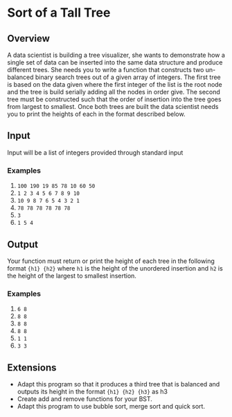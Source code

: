 # Sort of a Tall Tree

## Overview

A data scientist is building a tree visualizer, she wants to demonstrate how a single set of data can be inserted into the same data structure and produce different trees. She needs you to write a function that constructs two un-balanced binary search trees out of a given array of integers. The first tree is based on the data given where the first integer of the list is the root node and the tree is build serially adding all the nodes in order give. The second tree must be constructed such that the order of insertion into the tree goes from largest to smallest. Once both trees are built the data scientist needs you to print the heights of each in the format described below.

## Input

Input will be a list of integers provided through standard input

### Examples

1. `100 190 19 85 78 10 60 50`
2. `1 2 3 4 5 6 7 8 9 10`
3. `10 9 8 7 6 5 4 3 2 1`
4. `78 78 78 78 78 78`
5. `3`
6. `1 5 4`

## Output

Your function must return or print the height of each tree in the following format `{h1} {h2}` where `h1` is the height of the unordered insertion and `h2` is the height of the largest to smallest insertion.

### Examples

1. `6 8`
2. `8 8`
3. `8 8`
4. `8 8`
5. `1 1`
6. `3 3`

## Extensions

- Adapt this program so that it produces a third tree that is balanced and outputs its height in the format `{h1} {h2} {h3}` as h3
- Create add and remove functions for your BST.
- Adapt this program to use bubble sort, merge sort and quick sort.
